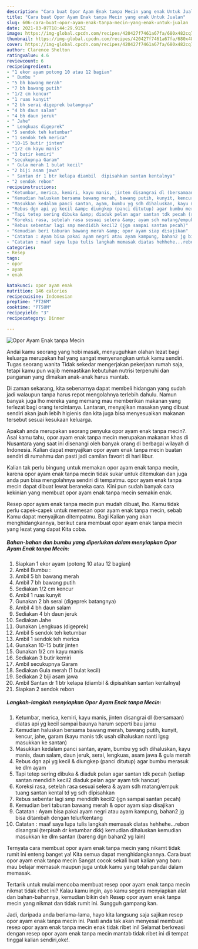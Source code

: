 ```yaml
---
description: "Cara buat Opor Ayam Enak tanpa Mecin yang enak Untuk Jualan"
title: "Cara buat Opor Ayam Enak tanpa Mecin yang enak Untuk Jualan"
slug: 606-cara-buat-opor-ayam-enak-tanpa-mecin-yang-enak-untuk-jualan
date: 2021-03-07T18:44:29.915Z
image: https://img-global.cpcdn.com/recipes/420427f7461a67fa/680x482cq70/opor-ayam-enak-tanpa-mecin-foto-resep-utama.jpg
thumbnail: https://img-global.cpcdn.com/recipes/420427f7461a67fa/680x482cq70/opor-ayam-enak-tanpa-mecin-foto-resep-utama.jpg
cover: https://img-global.cpcdn.com/recipes/420427f7461a67fa/680x482cq70/opor-ayam-enak-tanpa-mecin-foto-resep-utama.jpg
author: Clarence Shelton
ratingvalue: 4.6
reviewcount: 6
recipeingredient:
- "1 ekor ayam potong 10 atau 12 bagian"
- " Bumbu "
- "5 bh bawang merah"
- "7 bh bawang putih"
- "1/2 cm kencur"
- "1 ruas kunyit"
- "2 bh serai digeprek batangnya"
- "4 bh daun salam"
- "4 bh daun jeruk"
- " Jahe"
- " Lengkuas digeprek"
- "5 sendok teh ketumbar"
- "1 sendok teh merica"
- "10-15 butir jinten"
- "1/2 cm kayu manis"
- "3 butir kemiri"
- "secukupnya Garam"
- " Gula merah 1 bulat kecil"
- "2 biji asam jawa"
- " Santan dr 1 btr kelapa diambil  dipisahkan santan kentalnya"
- "2 sendok rebon"
recipeinstructions:
- "Ketumbar, merica, kemiri, kayu manis, jinten disangrai dl (bersamaan) diatas api yg kecil sampai baunya harum seperti bau jamu"
- "Kemudian haluskan bersama bawang merah, bawang putih, kunyit, kencur, jahe, garam (kayu manis tdk usah dihaluskan nanti lgsg masukkan ke santan)"
- "Masukkan kedalam panci santan, ayam, bumbu yg sdh dihaluskan, kayu manis, daun salam, daun jeruk, serai, lengkuas, asam jawa &amp; gula merah"
- "Rebus dgn api yg kecil &amp; diungkep (panci ditutup) agar bumbu merasuk ke dlm ayam"
- "Tapi tetep sering dibuka &amp; diaduk pelan agar santan tdk pecah (setiap santan mendidih kecil2 diaduk pelan agar ayam tdk hancur)"
- "Koreksi rasa, setelah rasa sesuai selera &amp; ayam sdh matang/empuk tuang santan kental td yg sdh dipisahkan"
- "Rebus sebentar lagi smp mendidih kecil2 (jgn sampai santan pecah)"
- "Kemudian beri taburan bawang merah &amp; opor ayam siap disajikan"
- "Catatan : Ayam bisa pakai ayam negri atau ayam kampung, bahan2 jg bisa ditambah dengan telur/kentang"
- "Catatan : maaf saya lupa tulis langkah memasak diatas hehhehe...rebon disangrai (terpisah dr ketumbar dkk) kemudian dihaluskan kemudian masukkan ke dlm santan (bareng dgn bahan2 yg lain)"
categories:
- Resep
tags:
- opor
- ayam
- enak

katakunci: opor ayam enak 
nutrition: 146 calories
recipecuisine: Indonesian
preptime: "PT26M"
cooktime: "PT58M"
recipeyield: "3"
recipecategory: Dinner

---
```



![Opor Ayam Enak tanpa Mecin](https://img-global.cpcdn.com/recipes/420427f7461a67fa/680x482cq70/opor-ayam-enak-tanpa-mecin-foto-resep-utama.jpg)

Andai kamu seorang yang hobi masak, menyuguhkan olahan lezat bagi keluarga merupakan hal yang sangat menyenangkan untuk kamu sendiri. Tugas seorang  wanita Tidak sekedar mengerjakan pekerjaan rumah saja, tetapi kamu pun wajib memastikan kebutuhan nutrisi terpenuhi dan panganan yang dimakan anak-anak harus mantab.

Di zaman  sekarang, kita sebenarnya dapat membeli hidangan yang sudah jadi walaupun tanpa harus repot mengolahnya terlebih dahulu. Namun banyak juga lho mereka yang memang mau memberikan makanan yang terlezat bagi orang tercintanya. Lantaran, menyajikan masakan yang dibuat sendiri akan jauh lebih higienis dan kita juga bisa menyesuaikan makanan tersebut sesuai kesukaan keluarga. 



Apakah anda merupakan seorang penyuka opor ayam enak tanpa mecin?. Asal kamu tahu, opor ayam enak tanpa mecin merupakan makanan khas di Nusantara yang saat ini disenangi oleh banyak orang di berbagai wilayah di Indonesia. Kalian dapat menyajikan opor ayam enak tanpa mecin buatan sendiri di rumahmu dan pasti jadi camilan favorit di hari libur.

Kalian tak perlu bingung untuk memakan opor ayam enak tanpa mecin, karena opor ayam enak tanpa mecin tidak sukar untuk ditemukan dan juga anda pun bisa mengolahnya sendiri di tempatmu. opor ayam enak tanpa mecin dapat dibuat lewat beraneka cara. Kini pun sudah banyak cara kekinian yang membuat opor ayam enak tanpa mecin semakin enak.

Resep opor ayam enak tanpa mecin pun mudah dibuat, lho. Kamu tidak perlu capek-capek untuk memesan opor ayam enak tanpa mecin, sebab Kamu dapat menyajikan ditempatmu. Bagi Kalian yang akan menghidangkannya, berikut cara membuat opor ayam enak tanpa mecin yang lezat yang dapat Kita coba.

<!--inarticleads1-->

##### Bahan-bahan dan bumbu yang diperlukan dalam menyiapkan Opor Ayam Enak tanpa Mecin:

1. Siapkan 1 ekor ayam (potong 10 atau 12 bagian)
1. Ambil  Bumbu :
1. Ambil 5 bh bawang merah
1. Ambil 7 bh bawang putih
1. Sediakan 1/2 cm kencur
1. Ambil 1 ruas kunyit
1. Gunakan 2 bh serai (digeprek batangnya)
1. Ambil 4 bh daun salam
1. Sediakan 4 bh daun jeruk
1. Sediakan  Jahe
1. Gunakan  Lengkuas (digeprek)
1. Ambil 5 sendok teh ketumbar
1. Ambil 1 sendok teh merica
1. Gunakan 10-15 butir jinten
1. Gunakan 1/2 cm kayu manis
1. Sediakan 3 butir kemiri
1. Ambil secukupnya Garam
1. Sediakan  Gula merah (1 bulat kecil)
1. Sediakan 2 biji asam jawa
1. Ambil  Santan dr 1 btr kelapa (diambil &amp; dipisahkan santan kentalnya)
1. Siapkan 2 sendok rebon




<!--inarticleads2-->

##### Langkah-langkah menyiapkan Opor Ayam Enak tanpa Mecin:

1. Ketumbar, merica, kemiri, kayu manis, jinten disangrai dl (bersamaan) diatas api yg kecil sampai baunya harum seperti bau jamu
1. Kemudian haluskan bersama bawang merah, bawang putih, kunyit, kencur, jahe, garam (kayu manis tdk usah dihaluskan nanti lgsg masukkan ke santan)
1. Masukkan kedalam panci santan, ayam, bumbu yg sdh dihaluskan, kayu manis, daun salam, daun jeruk, serai, lengkuas, asam jawa &amp; gula merah
1. Rebus dgn api yg kecil &amp; diungkep (panci ditutup) agar bumbu merasuk ke dlm ayam
1. Tapi tetep sering dibuka &amp; diaduk pelan agar santan tdk pecah (setiap santan mendidih kecil2 diaduk pelan agar ayam tdk hancur)
1. Koreksi rasa, setelah rasa sesuai selera &amp; ayam sdh matang/empuk tuang santan kental td yg sdh dipisahkan
1. Rebus sebentar lagi smp mendidih kecil2 (jgn sampai santan pecah)
1. Kemudian beri taburan bawang merah &amp; opor ayam siap disajikan
1. Catatan : Ayam bisa pakai ayam negri atau ayam kampung, bahan2 jg bisa ditambah dengan telur/kentang
1. Catatan : maaf saya lupa tulis langkah memasak diatas hehhehe...rebon disangrai (terpisah dr ketumbar dkk) kemudian dihaluskan kemudian masukkan ke dlm santan (bareng dgn bahan2 yg lain)




Ternyata cara membuat opor ayam enak tanpa mecin yang nikamt tidak rumit ini enteng banget ya! Kita semua dapat menghidangkannya. Cara buat opor ayam enak tanpa mecin Sangat cocok sekali buat kalian yang baru mau belajar memasak maupun juga untuk kamu yang telah pandai dalam memasak.

Tertarik untuk mulai mencoba membuat resep opor ayam enak tanpa mecin nikmat tidak ribet ini? Kalau kamu ingin, ayo kamu segera menyiapkan alat dan bahan-bahannya, kemudian bikin deh Resep opor ayam enak tanpa mecin yang nikmat dan tidak rumit ini. Sungguh gampang kan. 

Jadi, daripada anda berlama-lama, hayo kita langsung saja sajikan resep opor ayam enak tanpa mecin ini. Pasti anda tak akan menyesal membuat resep opor ayam enak tanpa mecin enak tidak ribet ini! Selamat berkreasi dengan resep opor ayam enak tanpa mecin mantab tidak ribet ini di tempat tinggal kalian sendiri,oke!.

